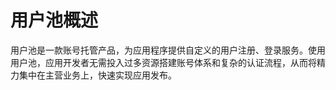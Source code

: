 # 用户池概述

用户池是一款账号托管产品，为应用程序提供自定义的用户注册、登录服务。使用用户池，应用开发者无需投入过多资源搭建账号体系和复杂的认证流程，从而将精力集中在主营业务上，快速实现应用发布。
